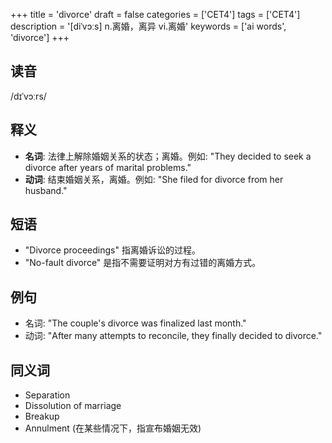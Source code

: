 +++
title = 'divorce'
draft = false
categories = ['CET4']
tags = ['CET4']
description = '[diˈvɔːs] n.离婚，离异 vi.离婚'
keywords = ['ai words', 'divorce']
+++

## 读音
/dɪˈvɔːrs/

## 释义
- **名词**: 法律上解除婚姻关系的状态；离婚。例如: "They decided to seek a divorce after years of marital problems."
- **动词**: 结束婚姻关系，离婚。例如: "She filed for divorce from her husband."

## 短语
- "Divorce proceedings" 指离婚诉讼的过程。
- "No-fault divorce" 是指不需要证明对方有过错的离婚方式。

## 例句
- 名词: "The couple's divorce was finalized last month."
- 动词: "After many attempts to reconcile, they finally decided to divorce."

## 同义词
- Separation
- Dissolution of marriage
- Breakup
- Annulment (在某些情况下，指宣布婚姻无效)

